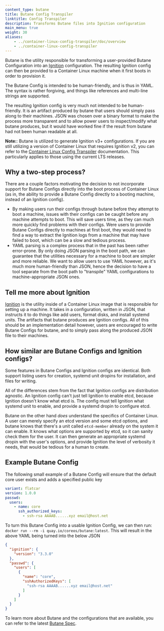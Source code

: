 ```yaml
---
content_type: butane
title: Butane Config Transpiler
linktitle: Config Transpiler
description: Transforms Butane files into Ignition configuration
main_menu: true
weight: 30
aliases:
    - ../container-linux-config-transpiler/doc/overview
    - ../container-linux-config-transpiler
---
```


Butane is the utility responsible for transforming a user-provided Butane Configuration into an [Ignition][ignition] configuration. The resulting Ignition config can then be provided to a Container Linux machine when it first boots in order to provision it.

The Butane Config is intended to be human-friendly, and is thus in YAML. The syntax is rather forgiving, and things like references and multi-line strings are supported.

The resulting Ignition config is very much not intended to be human-friendly. It is an artifact produced by butane that users should simply pass along to their machines. JSON was chosen over a binary format to make the process more transparent and to allow power users to inspect/modify what butane produces, but it would have worked fine if the result from butane had not been human readable at all.

[butane]: https://github.com/coreos/butane/
[ignition]: https://github.com/kinvolk/ignition

**Note:**: Butane is utilized to generate Ignition v3+ configurations. If you are still utilizing a version of Container Linux that requires Ignition v2, you can refer to the [Container Linux Config Transpiler][cl-config] documentation. This particularly applies to those using the current LTS releases.

## Why a two-step process?

There are a couple factors motivating the decision to not incorporate support for Butane Configs directly into the boot process of Container Linux (as in, the ability to provide a Butane Config directly to a booting machine, instead of an Ignition config).

- By making users run their configs through butane before they attempt to boot a machine, issues with their configs can be caught before any machine attempts to boot. This will save users time, as they can much more quickly find problems with their configs. Were users to provide Butane Configs directly to machines at first boot, they would need to find a way to extract the Ignition logs from a machine that may have failed to boot, which can be a slow and tedious process.
- YAML parsing is a complex process that in the past has been rather error-prone. By only doing JSON parsing in the boot path, we can guarantee that the utilities necessary for a machine to boot are simpler and more reliable. We want to allow users to use YAML however, as it's much more human-friendly than JSON, hence the decision to have a tool separate from the boot path to "transpile" YAML configurations to machine-appropriate JSON ones.

## Tell me more about Ignition

[Ignition][ignition] is the utility inside of a Container Linux image that is responsible for setting up a machine. It takes in a configuration, written in JSON, that instructs it to do things like add users, format disks, and install systemd units. The artifacts that butane produces are Ignition configs. All of this should be an implementation detail however, users are encouraged to write Butane Configs for butane, and to simply pass along the produced JSON file to their machines.

## How similar are Butane Configs and Ignition configs?

Some features in Butane Configs and Ignition configs are identical.  Both support listing users for creation, systemd unit dropins for installation, and files for writing.

All of the differences stem from the fact that Ignition configs are distribution agnostic. An Ignition config can't just tell Ignition to enable etcd, because Ignition doesn't know what etcd is. The config must tell Ignition what systemd unit to enable, and provide a systemd dropin to configure etcd.

Butane on the other hand _does_ understand the specifics of Container Linux. A user can merely specify an etcd version and some etcd options, and butane knows that there's a unit called `etcd-member` already on the system it can enable. It knows what options are supported by etcd, so it can sanity check them for the user. It can then generate an appropriate systemd dropin with the user's options, and provide Ignition the level of verbosity it needs, that would be tedious for a human to create.

## Example Butane Config

The following small example of a Butane Config will ensure that the default core user exists and adds a specified public key

```yaml
variant: flatcar
version: 1.0.0
passwd:
  users:
    - name: core
      ssh_authorized_keys:
        - ssh-rsa AAAAB......xyz email@host.net
```

To turn this Butane Config into a usable Ignition Config, we can then run: `docker run --rm -i quay.io/coreos/butane:latest`. This will result in the above YAML being turned into the below JSON

```json
{
  "ignition": {
    "version": "3.3.0"
  },
  "passwd": {
    "users": [
      {
        "name": "core",
        "sshAuthorizedKeys": [
          "ssh-rsa AAAAB......xyz email@host.net"
        ]
      }
    ]
  }
}
```

To learn more about Butane and the configurations that are available, you can refer to the latest [Butane Spec][butane-spec].

[butane-spec]: https://coreos.github.io/butane
[cl-config]: ../cl-config